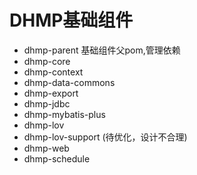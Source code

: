 # DHMP基础组件

* dhmp-parent 基础组件父pom,管理依赖
* dhmp-core 
* dhmp-context
* dhmp-data-commons
* dhmp-export
* dhmp-jdbc
* dhmp-mybatis-plus
* dhmp-lov
* dhmp-lov-support (待优化，设计不合理)
* dhmp-web
* dhmp-schedule